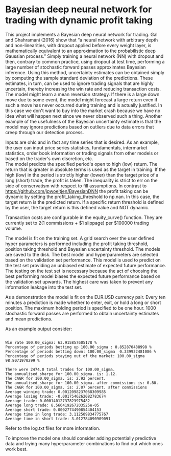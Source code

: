 # Bayesian deep neural network for trading with dynamic profit taking

This project implements a Bayesian deep neural network for trading. Gal and Ghahramani (2016) show that “a neural network with arbitrary depth and non-linearities, with dropout applied before every weight layer, is mathematically equivalent to an approximation to the probabilistic deep Gaussian process.” Simply training a neural network (NN) with dropout and then, contrary to common practice, using dropout at test time, performing a large number of stochastic forward passes approximates Bayesian inference. Using this method, uncertainty estimates can be obtained simply by computing the sample standard deviation of the predictions. These estimates, in turn, can be used to ignore trading signals that are highly uncertain, thereby increasing the win rate and reducing transaction costs. The model might learn a mean reversion strategy. If there is a large down move due to some event, the model might forecast a large return even if such a move has never occurred during training and is actually justified. In this case we don't want to buy into the market crash because we have no idea what will happen next since we never observed such a thing. Another example of the usefulness of the Bayesian uncertainty estimate is that the model may ignore predictions based on outliers due to data errors that creep through our detection process. 



Inputs are ohlc and in fact any time series that is desired. As an example, the user can input price series statistics, fundamentals, intermarket statistics, order book information or trading signals from other models or based on the trader's own discretion, etc.  
The model predicts the specified period's open to high (low) return. The return that is greater in absolute terms is used as the target in training. If the high (low) in the period is strictly higher (lower) than the target price of a long (short) trade, the profit is taken. The inequality is strict to err on the side of conservatism with respect to fill assumptions. In contrast to https://github.com/jpwoeltjen/BayesianDNN the profit taking can be dynamic by setting the profit_taking_threshold to np.nan. In this case, the target return is the predicted return. If a specific return threshold is defined by the user, the target return is this defined value and NOT dynamic. 
 
Transaction costs are configurable in the equity_curve() function. They are currently set to $2 ($1 commissions + $1 slippage) per $100000 trading volume. 

The model is fit on the training set. A grid search over the user defined hyper parameters is performed including the profit taking threshold, position taking threshold and Bayesian uncertainty threshold. The models are saved to the disk. The best model and hyperparameters are selected based on the validation set performance. This model is used to predict on the test set providing an unbiased estimate of expected future performance. The testing on the test set is necessary because the act of choosing the best performing model biases the expected future performance based on the validation set upwards. The highest care was taken to prevent any information leakage into the test set. 

As a demonstration the model is fit on the EUR.USD currency pair. Every ten minutes a prediction is made whether to enter, exit, or hold a long or short position. The maximum holding period is specified to be one hour. 1000 stochastic forward passes are performed to obtain uncertainty estimates and mean predictions. 

As an example output consider:
```

Win rate 100.00_sigma: 63.915857605178 %
Percentage of periods betting up 100.00_sigma : 0.852870488998 %
Percentage of periods betting down: 100.00_sigma  0.339932481086 %
Percentage of periods staying out of the market: 100.00_sigma  98.8071970299 %

There were 2474.0 total trades for 100.00_sigma.
The annualised_sharpe for 100.00_sigma. is: 1.12.
The CAGR for 100.00_sigma. is: 2.92 percent.
The annualised_sharpe for 100.00_sigma. after commissions is: 0.80.
The CAGR for 100.00_sigma. is: 2.07 percent. after commissions
Average winning trade: 0.0012098237068309985
Average losing trade: -0.0017546262082783674
Average trade: 0.00014012737823975482
Average long trade: 8.566419267203525e-05
Average short trade: 0.0002774490854404153
Average time in long trade: 3.112509834775767
Average time in short trade: 3.012784090909091
```
Refer to the log.txt files for more information. 

To improve the model one should consider adding potentially predictive data and trying many hyperparameter combinations to find out which ones work best. 
